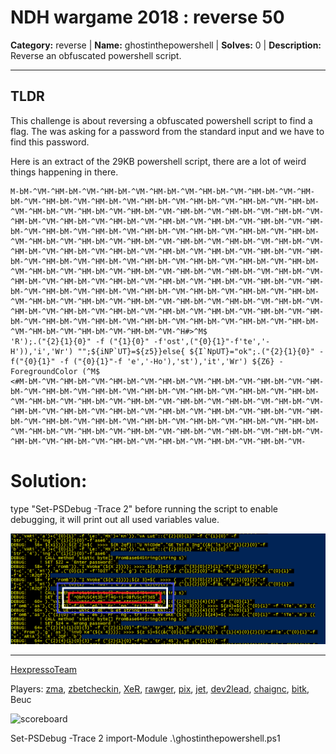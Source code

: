 
# NDH wargame 2018 : reverse 50

**Category:** reverse |
**Name:** ghostinthepowershell |
**Solves:** 0 |
**Description:** Reverse an obfuscated powershell script.

___
## TLDR

This challenge is about reversing a obfuscated powershell script to find a flag. The was asking for a password from the standard input and we have to find this password.

Here is an extract of the 29KB powershell script, there are a lot of weird things happening in there.
```
M-bM-^VM-^HM-bM-^VM-^HM-bM-^VM-^HM-bM-^VM-^HM-bM-^VM-^HM-bM-^VM-^HM-bM-^VM-^HM-bM-^VM-^HM-bM-^VM-^HM-bM-^VM-^HM-bM-^VM-^HM-bM-^VM-^HM-bM-^VM-^HM-bM-^VM-^HM-bM-^VM-^HM-bM-^VM-^HM-bM-^VM-^HM-bM-^VM-^HM-bM-^VM-^HM-bM-^VM-^HM-bM-^VM-^HM-bM-^VM-^HM-bM-^VM-^HM-bM-^VM-^HM-bM-^VM-^HM-bM-^VM-^HM-bM-^VM-^HM-bM-^VM-^HM-bM-^VM-^HM-bM-^VM-^HM-bM-^VM-^HM-bM-^VM-^HM-bM-^VM-^HM-bM-^VM-^HM-bM-^VM-^HM-bM-^VM-^HM-bM-^VM-^HM-bM-^VM-^HM-bM-^VM-^HM-bM-^VM-^HM-bM-^VM-^HM-bM-^VM-^HM-bM-^VM-^HM-bM-^VM-^HM-bM-^VM-^HM-bM-^VM-^HM-bM-^VM-^HM-bM-^VM-^HM-bM-^VM-^HM-bM-^VM-^HM-bM-^VM-^HM-bM-^VM-^HM-bM-^VM-^HM-bM-^VM-^HM-bM-^VM-^HM-bM-^VM-^HM-bM-^VM-^HM-bM-^VM-^HM-bM-^VM-^HM-bM-^VM-^HM-bM-^VM-^HM-bM-^VM-^HM-bM-^VM-^HM-bM-^VM-^HM-bM-^VM-^HM-bM-^VM-^HM-bM-^VM-^HM-bM-^VM-^HM-bM-^VM-^HM-bM-^VM-^HM-bM-^VM-^HM-bM-^VM-^HM-bM-^VM-^HM-bM-^VM-^HM-bM-^VM-^HM-bM-^VM-^HM-bM-^VM-^HM-bM-^VM-^HM-bM-^VM-^HM-bM-^VM-^HM-bM-^VM-^HM-bM-^VM-^HM-bM-^VM-^HM-bM-^VM-^HM-bM-^VM-^HM-bM-^VM-^HM-bM-^VM-^HM-bM-^VM-^HM-bM-^VM-^HM-bM-^VM-^HM-bM-^VM-^HM-bM-^VM-^H#>^M$
'R');.("{2}{1}{0}" -f ("{1}{0}" -f'ost',("{0}{1}"-f'te','-H')),'i','Wr') "";${iNP`UT}=${z5}}else{ ${I`NpUT}="ok";.("{2}{1}{0}" -f("{0}{1}" -f ("{0}{1}"-f 'e','-Ho'),'st'),'it','Wr') ${Z6} -ForegroundColor (^M$
<#M-bM-^VM-^HM-bM-^VM-^HM-bM-^VM-^HM-bM-^VM-^HM-bM-^VM-^HM-bM-^VM-^HM-bM-^VM-^HM-bM-^VM-^HM-bM-^VM-^HM-bM-^VM-^HM-bM-^VM-^HM-bM-^VM-^HM-bM-^VM-^HM-bM-^VM-^HM-bM-^VM-^HM-bM-^VM-^HM-bM-^VM-^HM-bM-^VM-^HM-bM-^VM-^HM-bM-^VM-^HM-bM-^VM-^HM-bM-^VM-^HM-bM-^VM-^HM-bM-^VM-^HM-bM-^VM-^HM-bM-^VM-^HM-bM-^VM-^HM-bM-^VM-^HM-bM-^VM-^HM-bM-^VM-^HM-bM-^VM-^HM-bM-^VM-^HM-bM-^VM-^HM-bM-^VM-^HM-bM-^VM-^HM-bM-^VM-^HM-bM-^VM-^HM-bM-^VM-^HM-bM-^VM-^HM-bM-^VM-^HM-bM-^VM-^HM-bM-^VM-^HM-bM-^VM-^HM-bM-^VM-
```

# Solution:

type "Set-PSDebug -Trace 2" before running the script to enable debugging, it will print out all used variables value.

![flag](ghostinthepowershell.png)

----
[HexpressoTeam](https://twitter.com/HexpressoCTF)

Players: [zma](https://twitter.com/_zm_a), [zbetcheckin](https://twitter.com/zbetcheckin), [XeR](https://github.com/XeR), [rawger](https://twitter.com/_rawger), [pix](https://twitter.com/pix), [jet](https://twitter.com/___jet_), [dev2lead](https://twitter.com/dev2lead), [chaignc](https://twitter.com/chaignc), [bitk](https://twitter.com/BitK_), Beuc

![scoreboard](https://raw.githubusercontent.com/nongiach/writeups_ctf/master/2018/ndh_wargame/scoreboard.jpg)

Set-PSDebug -Trace 2
import-Module .\ghostinthepowershell.ps1
